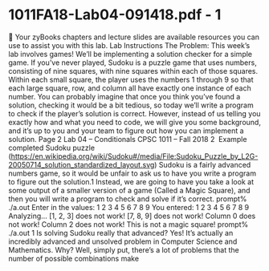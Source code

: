 # 1011FA18-Lab04-091418.pdf - 1

 Your zyBooks chapters and lecture slides are available resources you can use to assist you with this lab.
Lab Instructions 
The Problem: 
This week’s lab involves games! We’ll be implementing a solution checker for a simple game. If you’ve never 
played, Sudoku is a puzzle game that uses numbers, consisting of nine squares, with nine squares within each of 
those squares. Within each small square, the player uses the numbers 1 through 9 so that each large square, row, 
and column all have exactly one instance of each number. 
You can probably imagine that once you think you’ve found a solution, checking it would be a bit tedious, so 
today we’ll write a program to check if the player’s solution is correct. However, instead of us telling you exactly 
how and what you need to code, we will give you some background, and it’s up to you and your team to figure 
out how you can implement a solution. Page 2
Lab 04 – Conditionals
CPSC 1011 – Fall 2018
2 
Example completed Sudoku puzzle 
(https://en.wikipedia.org/wiki/Sudoku#/media/File:Sudoku_Puzzle_by_L2G-20050714_solution_standardized_layout.svg)
Sudoku is a fairly advanced numbers game, so it would be unfair to ask us to have you write a program to figure 
out the solution.1
 Instead, we are going to have you take a look at some output of a smaller version of a game 
(Called a Magic Square), and then you will write a program to check and solve if it’s correct. 
prompt% ./a.out 
Enter in the values: 1 2 3 4 5 6 7 8 9 
You entered: 
1 2 3 
4 5 6 
7 8 9 
Analyzing… 
[1, 2, 3] does not work! 
[7, 8, 9] does not work! 
Column 0 does not work! 
Column 2 does not work! 
This is not a magic square! 
prompt% ./a.out 
1 Is solving Sudoku really that advanced? Yes! It’s actually an incredibly advanced and unsolved problem in Computer 
Science and Mathematics. Why? Well, simply put, there’s a lot of problems that the number of possible combinations make